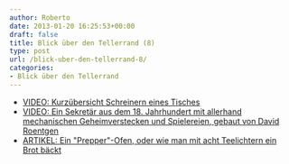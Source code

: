 ```yaml
---
author: Roberto
date: 2013-01-20 16:25:53+00:00
draft: false
title: Blick über den Tellerrand (8)
type: post
url: /blick-uber-den-tellerrand-8/
categories:
- Blick über den Tellerrand
---
```



  * [VIDEO: Kurzübersicht Schreinern eines Tisches](http:/https:/https://www.youtube.com/watch?v=H2KQHvymDoQ&feature=youtu.be)
  * [VIDEO: Ein Sekretär aus dem 18. Jahrhundert mit allerhand mechanischen Geheimverstecken und Spielereien, gebaut von David Roentgen ](http:/https:/https://www.youtube.com/watch?v=MKikHxKeodA)
  * [ARTIKEL: Ein "Prepper"-Ofen, oder wie man mit acht Teelichtern ein Brot bäckt](http://prepper.de/der-prepper-ofen)

